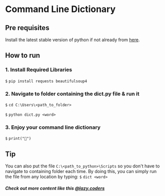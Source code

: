 # Command Line Dictionary

## Pre requisites

Install the latest stable version of python if not already from [here](https://python.org/downloads).

## How to run

### 1. Install Required Libraries

`$` `pip install requests beautifulsoup4`

### 2. Navigate to folder containing the dict.py file & run it

`$` `cd C:\Users\<path_to_folder>`

`$` `python dict.py <word>`

### 3. Enjoy your command line dictionary

`$` `print("🤘")`

## Tip

You can also put the file `C:\<path_to_python>\Scripts` so you don't have to navigate to containing folder each time. By doing this, you can simply run the file from any location by typing:
`$` `dict <word>`

##### Check out more content like this [@lazy.coders](https://instagram.com/lazy.coders)
